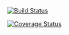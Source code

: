 [![Build Status](https://travis-ci.org/uw-it-aca/sqlshare-rest.svg?branch=getting-started)](https://travis-ci.org/uw-it-aca/sqlshare-rest/)

[![Coverage Status](https://coveralls.io/repos/uw-it-aca/sqlshare-rest/badge.svg?branch=getting-started)](https://coveralls.io/r/uw-it-aca/sqlshare-rest?branch=getting-started)
